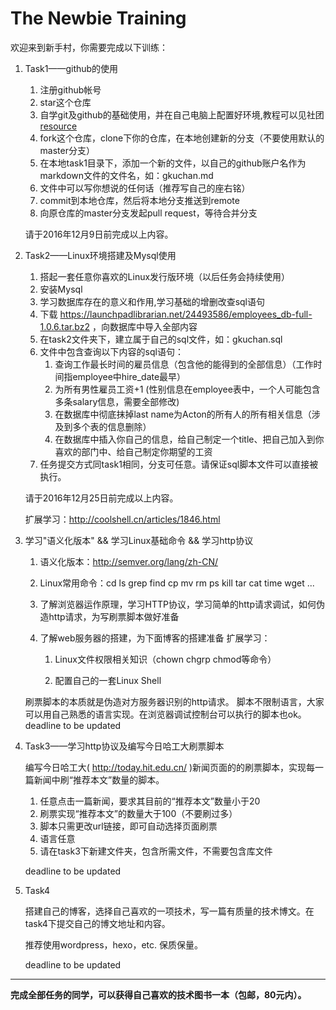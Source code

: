 # The Newbie Training

欢迎来到新手村，你需要完成以下训练：

1. Task1——github的使用
	1. 注册github帐号
	2. star这个仓库
	3. 自学git及github的基础使用，并在自己电脑上配置好环境,教程可以见社团[resource](https://github.com/HIT-CSDN-Technology/resource)
	4. fork这个仓库，clone下你的仓库，在本地创建新的分支（不要使用默认的master分支）
	5. 在本地task1目录下，添加一个新的文件，以自己的github账户名作为markdown文件的文件名，如：gkuchan.md
	6. 文件中可以写你想说的任何话（推荐写自己的座右铭）
	7. commit到本地仓库，然后将本地分支推送到remote
	8. 向原仓库的master分支发起pull request，等待合并分支

	请于2016年12月9日前完成以上内容。

2. Task2——Linux环境搭建及Mysql使用
	1. 搭起一套任意你喜欢的Linux发行版环境（以后任务会持续使用）
	2. 安装Mysql
	3. 学习数据库存在的意义和作用,学习基础的增删改查sql语句
	4. 下载 https://launchpadlibrarian.net/24493586/employees_db-full-1.0.6.tar.bz2 ，向数据库中导入全部内容
	5. 在task2文件夹下，建立属于自己的sql文件，如：gkuchan.sql
	6. 文件中包含查询以下内容的sql语句：
		1. 查询工作最长时间的雇员信息（包含他的能得到的全部信息）（工作时间指employee中hire_date最早）
		2. 为所有男性雇员工资+1 (性别信息在employee表中，一个人可能包含多条salary信息，需要全部修改)
		3. 在数据库中彻底抹掉last name为Acton的所有人的所有相关信息（涉及到多个表的信息删除）
		4. 在数据库中插入你自己的信息，给自己制定一个title、把自己加入到你喜欢的部门中、给自己制定你期望的工资
	7. 任务提交方式同task1相同，分支可任意。请保证sql脚本文件可以直接被执行。

	请于2016年12月25日前完成以上内容。

	扩展学习：http://coolshell.cn/articles/1846.html

3. 学习"语义化版本" && 学习Linux基础命令 && 学习http协议

	1. 语义化版本：http://semver.org/lang/zh-CN/

	2. Linux常用命令：cd ls grep find cp mv rm ps kill tar cat time wget ...

	3. 了解浏览器运作原理，学习HTTP协议，学习简单的http请求调试，如何伪造http请求，为写刷票脚本做好准备
	
    4. 了解web服务器的搭建，为下面博客的搭建准备
	扩展学习：

		1. Linux文件权限相关知识（chown chgrp chmod等命令）

		2. 配置自己的一套Linux Shell

	刷票脚本的本质就是伪造对方服务器识别的http请求。
	脚本不限制语言，大家可以用自己熟悉的语言实现。在浏览器调试控制台可以执行的脚本也ok。
    deadline to be updated	

4. Task3——学习http协议及编写今日哈工大刷票脚本
	
	编写今日哈工大( http://today.hit.edu.cn/ )新闻页面的的刷票脚本，实现每一篇新闻中刷“推荐本文”数量的脚本。
	
	1. 任意点击一篇新闻，要求其目前的“推荐本文”数量小于20
	2. 刷票实现“推荐本文”的数量大于100（不要刷过多）
	3. 脚本只需更改url链接，即可自动选择页面刷票
	4. 语言任意
	5. 请在task3下新建文件夹，包含所需文件，不需要包含库文件
	
    deadline to be updated

5. Task4

	搭建自己的博客，选择自己喜欢的一项技术，写一篇有质量的技术博文。在task4下提交自己的博文地址和内容。
	
    推荐使用wordpress，hexo，etc.
	保质保量。
	
    deadline to be updated

------------

**完成全部任务的同学，可以获得自己喜欢的技术图书一本（包邮，80元内）。**

